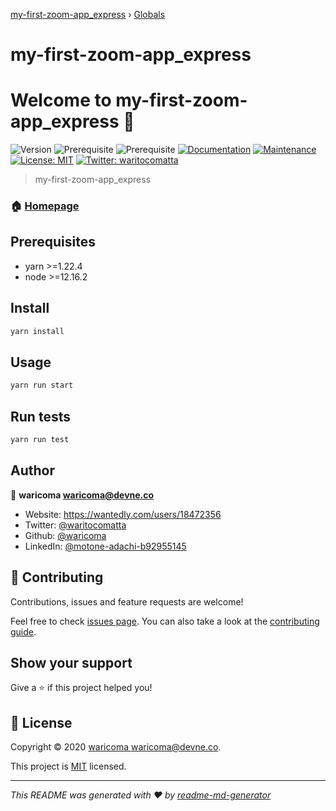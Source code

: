 [my-first-zoom-app_express](README.md) › [Globals](globals.md)

# my-first-zoom-app_express

# Welcome to my-first-zoom-app_express 👋
![Version](https://img.shields.io/badge/version-1.0.0-blue.svg?cacheSeconds=2592000)
![Prerequisite](https://img.shields.io/badge/yarn-%3E%3D1.22.4-blue.svg)
![Prerequisite](https://img.shields.io/badge/node-%3E%3D12.16.2-blue.svg)
[![Documentation](https://img.shields.io/badge/documentation-yes-brightgreen.svg)](https://github.com/waricoma/my-first-zoom-app#readme)
[![Maintenance](https://img.shields.io/badge/Maintained%3F-yes-green.svg)](https://github.com/waricoma/my-first-zoom-app/graphs/commit-activity)
[![License: MIT](https://img.shields.io/github/license/waricoma/my-first-zoom-app_express)](https://github.com/waricoma/my-first-zoom-app/blob/master/LICENSE)
[![Twitter: waritocomatta](https://img.shields.io/twitter/follow/waritocomatta.svg?style=social)](https://twitter.com/waritocomatta)

> my-first-zoom-app_express

### 🏠 [Homepage](https://github.com/waricoma/my-first-zoom-app#readme)

## Prerequisites

- yarn >=1.22.4
- node >=12.16.2

## Install

```sh
yarn install
```

## Usage

```sh
yarn run start
```

## Run tests

```sh
yarn run test
```

## Author

👤 **waricoma <waricoma@devne.co>**

* Website: https://wantedly.com/users/18472356
* Twitter: [@waritocomatta](https://twitter.com/waritocomatta)
* Github: [@waricoma](https://github.com/waricoma)
* LinkedIn: [@motone-adachi-b92955145](https://linkedin.com/in/motone-adachi-b92955145)

## 🤝 Contributing

Contributions, issues and feature requests are welcome!

Feel free to check [issues page](https://github.com/waricoma/my-first-zoom-app/issues). You can also take a look at the [contributing guide](https://github.com/waricoma/my-first-zoom-app/blob/master/CONTRIBUTING.md).

## Show your support

Give a ⭐️ if this project helped you!

## 📝 License

Copyright © 2020 [waricoma <waricoma@devne.co>](https://github.com/waricoma).

This project is [MIT](https://github.com/waricoma/my-first-zoom-app/blob/master/LICENSE) licensed.

***
_This README was generated with ❤️ by [readme-md-generator](https://github.com/kefranabg/readme-md-generator)_

